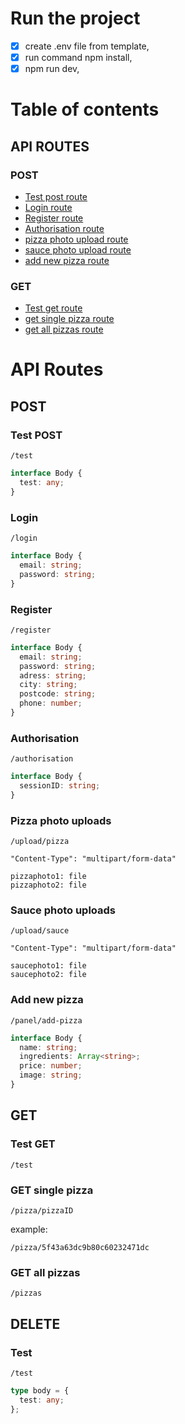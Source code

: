 # Run the project

- [x] create .env file from template,
- [x] run command npm install,
- [x] npm run dev,

# Table of contents

## API ROUTES

### POST

- [Test post route](###Test-POST)
- [Login route](###Login)
- [Register route](###Register)
- [Authorisation route](###Authorisation)
- [pizza photo upload route](###Pizza-photo-uploads)
- [sauce photo upload route](###Sauce-photo-uploads)
- [add new pizza route](###Add-new-pizza)

### GET

- [Test get route](###Test-GET)
- [get single pizza route](###GET-single-pizza)
- [get all pizzas route](###GET-all-pizzas)

# API Routes

## POST

### Test POST

```
/test
```

```typescript
interface Body {
  test: any;
}
```

### Login

```
/login
```

```typescript
interface Body {
  email: string;
  password: string;
}
```

### Register

```
/register
```

```typescript
interface Body {
  email: string;
  password: string;
  adress: string;
  city: string;
  postcode: string;
  phone: number;
}
```

### Authorisation

```
/authorisation
```

```typescript
interface Body {
  sessionID: string;
}
```

### Pizza photo uploads

```
/upload/pizza
```

```
"Content-Type": "multipart/form-data"

pizzaphoto1: file
pizzaphoto2: file
```

### Sauce photo uploads

```
/upload/sauce
```

```
"Content-Type": "multipart/form-data"

saucephoto1: file
saucephoto2: file
```

### Add new pizza

```
/panel/add-pizza
```

```typescript
interface Body {
  name: string;
  ingredients: Array<string>;
  price: number;
  image: string;
}
```

## GET

### Test GET

```
/test
```

### GET single pizza

```
/pizza/pizzaID
```

example:

```
/pizza/5f43a63dc9b80c60232471dc
```

### GET all pizzas

```
/pizzas
```

## DELETE

### Test

```
/test
```

```typescript
type body = {
  test: any;
};
```

